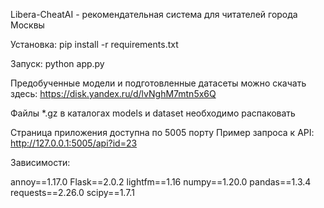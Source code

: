 Libera-CheatAI - рекомендательная система для читателей города Москвы

Установка:
pip install -r requirements.txt

Запуск:
python app.py

Предобученные модели и подготовленные датасеты можно скачать здесь:
https://disk.yandex.ru/d/lvNghM7mtn5x6Q

Файлы *.gz в каталогах models и dataset необходимо распаковать

Страница приложения доступна по 5005 порту
Пример запроса к API: http://127.0.0.1:5005/api?id=23

Зависимости:

annoy==1.17.0
Flask==2.0.2
lightfm==1.16
numpy==1.20.0
pandas==1.3.4
requests==2.26.0
scipy==1.7.1
